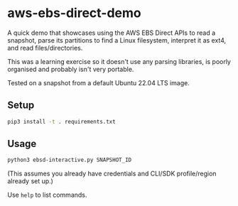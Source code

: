 # aws-ebs-direct-demo

A quick demo that showcases using the AWS EBS Direct APIs to read a snapshot, parse its partitions to find a Linux filesystem, interpret it as ext4, and read files/directories.

This was a learning exercise so it doesn't use any parsing libraries, is poorly organised and probably isn't very portable.

Tested on a snapshot from a default Ubuntu 22.04 LTS image.

## Setup

```bash
pip3 install -t . requirements.txt
```

## Usage

```bash
python3 ebsd-interactive.py SNAPSHOT_ID
```

(This assumes you already have credentials and CLI/SDK profile/region already set up.)

Use `help` to list commands.
